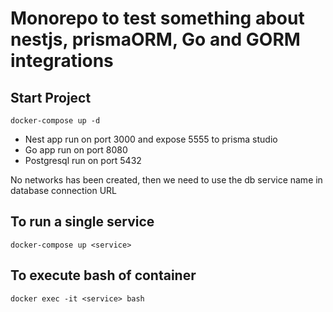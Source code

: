 

# Monorepo to test something about nestjs, prismaORM, Go and GORM integrations 


## Start Project 
```
docker-compose up -d
```

- Nest app run on port 3000 and expose 5555 to prisma studio
- Go app run on port 8080
- Postgresql run on port 5432

No networks has been created, then we need to use 
the  db service name in database connection URL


## To run a single service 
```
docker-compose up <service>
```

## To execute bash of container
```
docker exec -it <service> bash
```